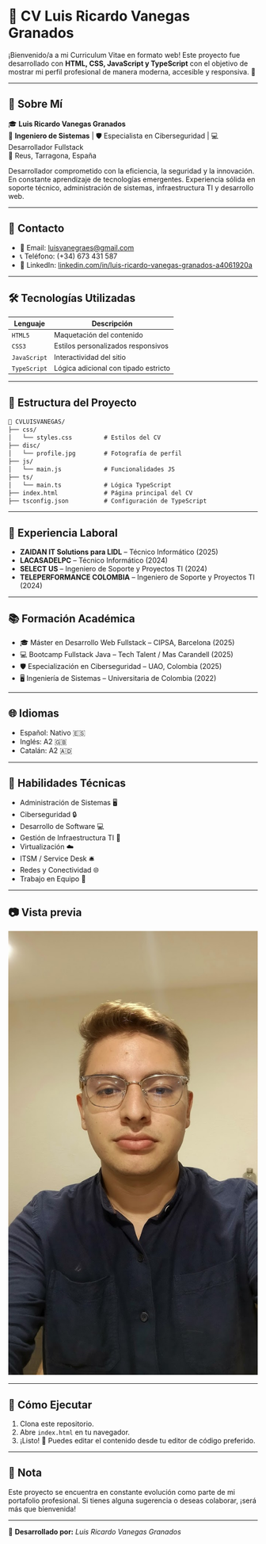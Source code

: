 
# 📄 CV Luis Ricardo Vanegas Granados

¡Bienvenido/a a mi Curriculum Vitae en formato web! Este proyecto fue desarrollado con **HTML, CSS, JavaScript y TypeScript** con el objetivo de mostrar mi perfil profesional de manera moderna, accesible y responsiva. 🚀

---

## 🧠 Sobre Mí

🎓 **Luis Ricardo Vanegas Granados**  
💼 **Ingeniero de Sistemas** | 🛡️ Especialista en Ciberseguridad | 💻 Desarrollador Fullstack  
📍 Reus, Tarragona, España

Desarrollador comprometido con la eficiencia, la seguridad y la innovación. En constante aprendizaje de tecnologías emergentes. Experiencia sólida en soporte técnico, administración de sistemas, infraestructura TI y desarrollo web.

---

## 🔗 Contacto

- 📧 Email: [luisvanegraes@gmail.com](mailto:luisvanegraes@gmail.com)  
- 📞 Teléfono: (+34) 673 431 587  
- 💼 LinkedIn: [linkedin.com/in/luis-ricardo-vanegas-granados-a4061920a](https://www.linkedin.com/in/luis-ricardo-vanegas-granados-a4061920a)

---

## 🛠️ Tecnologías Utilizadas

| Lenguaje | Descripción |
|----------|-------------|
| `HTML5`  | Maquetación del contenido |
| `CSS3`   | Estilos personalizados responsivos |
| `JavaScript` | Interactividad del sitio |
| `TypeScript` | Lógica adicional con tipado estricto |

---

## 🧩 Estructura del Proyecto

```
📁 CVLUISVANEGAS/
├── css/
│   └── styles.css         # Estilos del CV
├── disc/
│   └── profile.jpg        # Fotografía de perfil
├── js/
│   └── main.js            # Funcionalidades JS
├── ts/
│   └── main.ts            # Lógica TypeScript
├── index.html             # Página principal del CV
├── tsconfig.json          # Configuración de TypeScript
```

---

## 💼 Experiencia Laboral

- **ZAIDAN IT Solutions para LIDL** – Técnico Informático (2025)
- **LACASADELPC** – Técnico Informático (2024)
- **SELECT US** – Ingeniero de Soporte y Proyectos TI (2024)
- **TELEPERFORMANCE COLOMBIA** – Ingeniero de Soporte y Proyectos TI (2024)

---

## 📚 Formación Académica

- 🎓 Máster en Desarrollo Web Fullstack – CIPSA, Barcelona (2025)
- 💻 Bootcamp Fullstack Java – Tech Talent / Mas Carandell (2025)
- 🛡️ Especialización en Ciberseguridad – UAO, Colombia (2025)
- 🖥️ Ingeniería de Sistemas – Universitaria de Colombia (2022)

---

## 🌐 Idiomas

- Español: Nativo 🇪🇸  
- Inglés: A2 🇬🇧  
- Catalán: A2 🇦🇩

---

## 🧠 Habilidades Técnicas

- Administración de Sistemas 🖥️  
- Ciberseguridad 🔒  
- Desarrollo de Software 💻  
- Gestión de Infraestructura TI 🧰  
- Virtualización ☁️  
- ITSM / Service Desk 🛎️  
- Redes y Conectividad 🌐  
- Trabajo en Equipo 🤝

---

## 📷 Vista previa

![Vista previa del CV](./disc/profile.jpg)

---

## 🧪 Cómo Ejecutar

1. Clona este repositorio.
2. Abre `index.html` en tu navegador.
3. ¡Listo! 🎉 Puedes editar el contenido desde tu editor de código preferido.

---

## 📌 Nota

Este proyecto se encuentra en constante evolución como parte de mi portafolio profesional. Si tienes alguna sugerencia o deseas colaborar, ¡será más que bienvenida!

---

📌 **Desarrollado por:** *Luis Ricardo Vanegas Granados*
